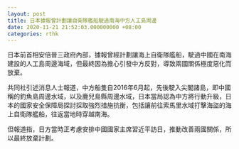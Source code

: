 ```yaml
---
layout: post
title: 日本據報曾計劃讓自衛隊艦船駛過南海中方人工島周邊
date: 2020-11-21 21:52:03.000000000 +08:00
categories: rthk
---
```


日本前首相安倍晉三政府內部，據報曾經計劃讓海上自衛隊艦船，駛過中國在南海建設的人工島周邊海域，但最終因為擔心引發中方反對，導致兩國關係極度惡化而放棄。

共同社引述消息人士報道，中方船隻自2016年6月起，先後駛入尖閣諸島，即中國稱的釣魚島周邊水域，以及鹿兒島縣周邊水域，日本當局認為中方將行動升級，日本的國家安全保障局探討採取強烈措施抗衡，包括讓前往索馬里水域打擊海盜的海上自衛隊艦船，往返當地時穿越南海。

但報道指，日方當時正考慮安排中國國家主席習近平訪日，推動改善兩國關係，所以最終放棄計劃。
